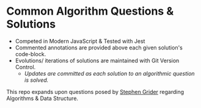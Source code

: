 # Common Algorithm Questions & Solutions
* Competed in Modern JavaScript & Tested with Jest
* Commented annotations are provided above each given solution's code-block.
* Evolutions/ iterations of solutions are maintained with Git Version Control.
  * *Updates are committed as each solution to an algorithmic question is solved.*


This repo expands upon questions posed by [Stephen Grider](https://github.com/StephenGrider) regarding Algorithms & Data Structure.
